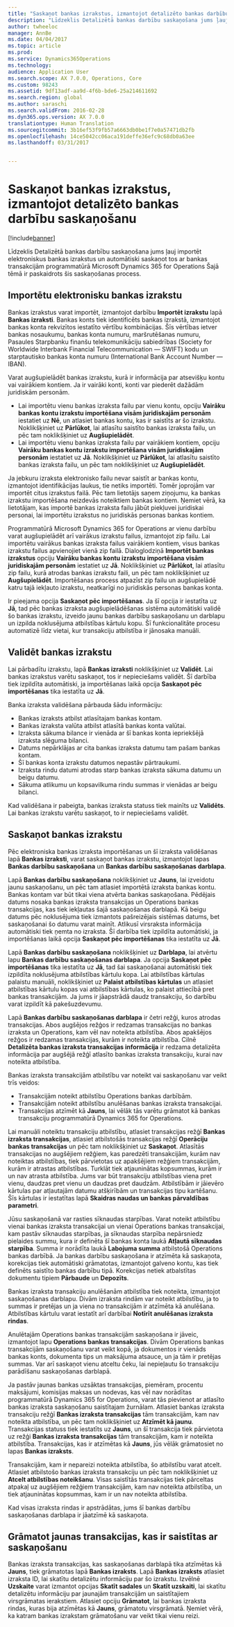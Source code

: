 ```yaml
---
title: "Saskaņot bankas izrakstus, izmantojot detalizēto bankas darbību saskaņošanu"
description: "Līdzeklis Detalizētā bankas darbību saskaņošana jums ļauj importēt elektroniskus bankas izrakstus un automātiski saskaņot tos ar bankas transakcijām programmatūrā Microsoft Dynamics 365 for Operations Šajā tēmā ir paskaidrots šis saskaņošanas process."
author: twheeloc
manager: AnnBe
ms.date: 04/04/2017
ms.topic: article
ms.prod: 
ms.service: Dynamics365Operations
ms.technology: 
audience: Application User
ms.search.scope: AX 7.0.0, Operations, Core
ms.custom: 98243
ms.assetid: 9df13adf-aa9d-4f6b-bde6-25a214611692
ms.search.region: global
ms.author: saraschi
ms.search.validFrom: 2016-02-28
ms.dyn365.ops.version: AX 7.0.0
translationtype: Human Translation
ms.sourcegitcommit: 3b16ef53f9fb57a6663db0be1f7e0a57471db2fb
ms.openlocfilehash: 14ce5042cc06aca191deffe36efc9c68db0a63ee
ms.lasthandoff: 03/31/2017


---
```


# <a name="reconcile-bank-statements-by-using-advanced-bank-reconciliation"></a>Saskaņot bankas izrakstus, izmantojot detalizēto bankas darbību saskaņošanu

[!include[banner](../includes/banner.md)]


Līdzeklis Detalizētā bankas darbību saskaņošana jums ļauj importēt elektroniskus bankas izrakstus un automātiski saskaņot tos ar bankas transakcijām programmatūrā Microsoft Dynamics 365 for Operations Šajā tēmā ir paskaidrots šis saskaņošanas process.  

<a name="import-an-electronic-bank-statement"></a>Importētu elektronisku bankas izrakstu
-----------------------------------

Bankas izrakstus varat importēt, izmantojot darbību **Importēt izrakstu** lapā **Bankas izraksti**. Bankas konts tiek identificēts bankas izrakstā, izmantojot bankas konta rekvizītos iestatīto vērtību kombinācijas. Šīs vērtības ietver bankas nosaukumu, bankas konta numuru, maršrutēšanas numuru, Pasaules Starpbanku finanšu telekomunikāciju sabiedrības (Society for Worldwide Interbank Financial Telecommunication — SWIFT) kodu un starptautisko bankas konta numuru (International Bank Account Number — IBAN). 

Varat augšupielādēt bankas izrakstu, kurā ir informācija par atsevišķu kontu vai vairākiem kontiem. Ja ir vairāki konti, konti var piederēt dažādām juridiskām personām.

-   Lai importētu vienu bankas izraksta failu par vienu kontu, opciju **Vairāku bankas kontu izrakstu importēšana visām juridiskajām personām** iestatiet uz **Nē**, un atlasiet bankas kontu, kas ir saistīts ar šo izrakstu. Noklikšķiniet uz **Pārlūkot**, lai atlasītu saistīto bankas izraksta failu, un pēc tam noklikšķiniet uz **Augšupielādēt**.
-   Lai importētu vienu bankas izraksta failu par vairākiem kontiem, opciju **Vairāku bankas kontu izrakstu importēšana visām juridiskajām personām** iestatiet uz **Jā**. Noklikšķiniet uz **Pārlūkot**, lai atlasītu saistīto bankas izraksta failu, un pēc tam noklikšķiniet uz **Augšupielādēt**.

Ja jebkuru izraksta elektronisko failu nevar saistīt ar bankas kontu, izmantojot identifikācijas laukus, tie netiks importēti. Tomēr joprojām var importēt citus izrakstus failā. Pēc tam lietotājs saņem ziņojumu, ka bankas izrakstu importēšana neizdevās noteiktiem bankas kontiem. Ņemiet vērā, ka lietotājam, kas importē bankas izraksta failu jābūt piekļuvei juridiskai personai, lai importētu izrakstus no juridiskās personas bankas kontiem. 

Programmatūrā Microsoft Dynamics 365 for Operations ar vienu darbību varat augšupielādēt arī vairākus izrakstu failus, izmantojot zip failu. Lai importētu vairākus bankas izraksta failus vairākiem kontiem, visus bankas izrakstu failus apvienojiet vienā zip failā. Dialoglodziņā **Importēt bankas izrakstus** opciju **Vairāku bankas kontu izrakstu importēšana visām juridiskajām personām** iestatiet uz **Jā**. Noklikšķiniet uz **Pārlūkot**, lai atlasītu zip failu, kurā atrodas bankas izrakstu faili, un pēc tam noklikšķiniet uz **Augšupielādēt**. Importēšanas process atpazīst zip failu un augšupielādē katru tajā iekļauto izrakstu, neatkarīgi no juridiskās personas bankas konta. 

Ir pieejama opcija **Saskaņot pēc importēšanas**. Ja šī opcija ir iestatīta uz **Jā**, tad pēc bankas izraksta augšupielādēšanas sistēma automātiski validē šo bankas izrakstu, izveido jaunu bankas darbību saskaņošanu un darblapu un izpilda noklusējuma atbilstības kārtulu kopu. Šī funkcionalitāte procesu automatizē līdz vietai, kur transakciju atbilstība ir jānosaka manuāli.

## <a name="validate-the-bank-statement"></a>Validēt bankas izrakstu
Lai pārbadītu izrakstu, lapā **Bankas izraksti** noklikšķiniet uz **Validēt**. Lai bankas izrakstus varētu saskaņot, tos ir nepieciešams validēt. Šī darbība tiek izpildīta automātiski, ja importēšanas laikā opcija **Saskaņot pēc importēšanas** tika iestatīta uz **Jā**. 

Banka izraksta validēšana pārbauda šādu informāciju:

-   Bankas izraksts atbilst atlasītajam bankas kontam.
-   Bankas izraksta valūta atbilst atlasītā bankas konta valūtai.
-   Izraksta sākuma bilance ir vienāda ar šī bankas konta iepriekšējā izraksta slēguma bilanci.
-   Datums nepārklājas ar cita bankas izraksta datumu tam pašam bankas kontam.
-   Šī bankas konta izrakstu datumos nepastāv pārtraukumi.
-   Izraksta rindu datumi atrodas starp bankas izraksta sākuma datumu un beigu datumu.
-   Sākuma atlikumu un kopsavilkuma rindu summas ir vienādas ar beigu bilanci.

Kad validēšana ir pabeigta, bankas izraksta statuss tiek mainīts uz **Validēts**. Lai bankas izrakstu varētu saskaņot, to ir nepieciešams validēt.

## <a name="reconcile-the-bank-statement"></a>Saskaņot bankas izrakstu
Pēc elektroniska bankas izraksta importēšanas un šī izraksta validēšanas lapā **Bankas izraksti**, varat saskaņot bankas izrakstu, izmantojot lapas **Bankas darbību saskaņošana** un **Bankas darbību saskaņošanas darblapa**. 

Lapā **Bankas darbību saskaņošana** noklikšķiniet uz **Jauns**, lai izveidotu jaunu saskaņošanu, un pēc tam atlasiet importētā izraksta bankas kontu. Bankas kontam var būt tikai viena atvērta bankas saskaņošana. Pēdējais datums nosaka bankas izraksta transakcijas un Operations bankas transakcijas, kas tiek iekļautas šajā saskaņošanas darblapā. Kā beigu datums pēc noklusējuma tiek izmantots pašreizējais sistēmas datums, bet saskaņošanai šo datumu varat mainīt. Atlikusī virsraksta informācija automātiski tiek ņemta no izraksta. Šī darbība tiek izpildīta automātiski, ja importēšanas laikā opcija **Saskaņot pēc importēšanas** tika iestatīta uz **Jā**. 

Lapā **Bankas darbību saskaņošana** noklikšķiniet uz **Darblapa**, lai atvērtu lapu **Bankas darbību saskaņošanas darblapa**. Ja opcija **Saskaņot pēc importēšanas** tika iestatīta uz **Jā**, tad šai saskaņošanai automātiski tiek izpildīta noklusējuma atbilstības kārtulu kopa. Lai atbilstības kārtulas palaistu manuāli, noklikšķiniet uz **Palaist atbilstības kārtulas** un atlasiet atbilstības kārtulu kopas vai atbilstības kārtulas, ko palaist attiecībā pret bankas transakcijām. Ja jums ir jāapstrādā daudz transakciju, šo darbību varat izpildīt kā pakešuzdevumu. 

Lapā **Bankas darbību saskaņošanas darblapa** ir četri režģi, kuros atrodas transakcijas. Abos augšējos režģos ir redzamas transakcijas no bankas izraksta un Operations, kam vēl nav noteikta atbilstība. Abos apakšējos režģos ir redzamas transakcijas, kurām ir noteikta atbilstība. Cilnē **Detalizēta bankas izraksta transakcijas informācija** ir redzama detalizēta informācija par augšējā režģī atlasīto bankas izraksta transakciju, kurai nav noteikta atbilstība. 

Bankas izraksta transakcijām atbilstību var noteikt vai saskaņošanu var veikt trīs veidos:

-   Transakcijām noteikt atbilstību Operations bankas darbībām.
-   Transakcijām noteikt atbilstību anulēšanas bankas izraksta transakcijai.
-   Transakcijas atzīmēt kā **Jauns**, lai vēlāk tās varētu grāmatot kā bankas transakciju programmatūrā Dynamics 365 for Operations.

Lai manuāli noteiktu transakciju atbilstību, atlasiet transakcijas režģī **Bankas izraksta transakcijas**, atlasiet atbilstošās transakcijas režģī **Operāciju bankas transakcijas** un pēc tam noklikšķiniet uz **Saskaņot**. Atlasītās transakcijas no augšējiem režģiem, kas paredzēti transakcijām, kurām nav noteiktas atbilstības, tiek pārvietotas uz apakšējiem režģiem transakcijām, kurām ir atrastas atbilstības. Turklāt tiek atjauninātas kopsummas, kurām ir un nav atrasta atbilstība. Jums var būt transakciju atbilstības viena pret vienu, daudzas pret vienu un daudzas pret daudzām. Atbilstībām ir jāievēro kārtulas par atļautajām datumu atšķirībām un transakcijas tipu kartēšanu. Šīs kārtulas ir iestatītas lapā **Skaidras naudas un bankas pārvaldības parametri**.

Jūsu saskaņošanā var rasties sīknaudas starpības. Varat noteikt atbilstību vienai bankas izraksta transakcijai un vienai Operations bankas transakcijai, kam pastāv sīknaudas starpības, ja sīknaudas starpība nepārsniedz pielaides summu, kura ir definēta šī bankas konta laukā **Atļautā sīknaudas starpība**. Summa ir norādīta laukā **Labojuma summa** atbilstošā Operations bankas darbībā. Ja bankas darbību saskaņošana ir atzīmēta kā saskaņota, korekcijas tiek automātiski grāmatotas, izmantojot galveno kontu, kas tiek definēts saistīto bankas darbību tipā. Korekcijas netiek atbalstītas dokumentu tipiem **Pārbaude** un **Depozīts**. 

Bankas izraksta transakciju anulēšanām atbilstība tiek noteikta, izmantojot saskaņošanas darblapu. Divām izraksta rindām var noteikt atbilstību, ja to summas ir pretējas un ja viena no transakcijām ir atzīmēta kā anulēšana. Atbilstības kārtulu varat iestatīt arī darbībai **Notīrīt anulēšanas izraksta rindas**.

Anulētajām Operations bankas transakcijām saskaņošana ir jāveic, izmantojot lapu **Operations bankas transakcijas**. Divām Operations bankas transakcijām saskaņošanu varat veikt kopā, ja dokumentos ir vienāds bankas konts, dokumenta tips un maksājuma atsauce, un ja tām ir pretējas summas. Var arī saskaņot vienu atceltu čeku, lai nepieļautu šo transakciju parādīšanu saskaņošanas darblapā. 

Ja pastāv jaunas bankas uzsāktas transakcijas, piemēram, procentu maksājumi, komisijas maksas un nodevas, kas vēl nav norādītas programmatūrā Dynamics 365 for Operations, varat tās pievienot ar atlasīto bankas izraksta saskaņošanu saistītajam žurnālam. Atlasiet bankas izraksta transakciju režģī **Bankas izraksta transakcijas** tām transakcijām, kam nav noteikta atbilstība, un pēc tam noklikšķiniet uz **Atzīmēt kā jaunu**. Transakcijas statuss tiek iestatīts uz **Jauns**, un šī transakcija tiek pārvietota uz režģi **Bankas izraksta transakcijas** tām transakcijām, kam ir noteikta atbilstība. Transakcijas, kas ir atzīmētas kā **Jauns**, jūs vēlāk grāmatosiet no lapas **Bankas izraksts**. 

Transakcijām, kam ir nepareizi noteikta atbilstība, šo atbilstību varat atcelt. Atlasiet atbilstošo bankas izraksta transakciju un pēc tam noklikšķiniet uz **Atcelt atbilstības noteikšanu**. Visas saistītās transakcijas tiek pārceltas atpakaļ uz augšējiem režģiem transakcijām, kam nav noteikta atbilstība, un tiek atjauninātas kopsummas, kam ir un nav noteikta atbilstība. 

Kad visas izraksta rindas ir apstrādātas, jums šī bankas darbību saskaņošanas darblapa ir jāatzīmē kā saskaņota.

## <a name="post-new-transactions-that-are-associated-with-the-reconciliation"></a>Grāmatot jaunas transakcijas, kas ir saistītas ar saskaņošanu
Bankas izraksta transakcijas, kas saskaņošanas darblapā tika atzīmētas kā **Jauns**, tiek grāmatotas lapā **Bankas izraksts**. Lapā **Bankas izraksts** atlasiet izraksta ID, lai skatītu detalizētu informāciju par šo izrakstu. Izvēlnē **Uzskaite** varat izmantot opcijas **Skatīt sadales** un **Skatīt uzskaiti**, lai skatītu detalizētu informāciju par jaunajām transakcijām un saistītajiem virsgrāmatas ierakstiem. Atlasiet opciju **Grāmatot**, lai bankas izraksta rindas, kuras bija atzīmētas kā **Jauns**, grāmatotu virsgrāmatā. Ņemiet vērā, ka katram bankas izrakstam grāmatošanu var veikt tikai vienu reizi.




